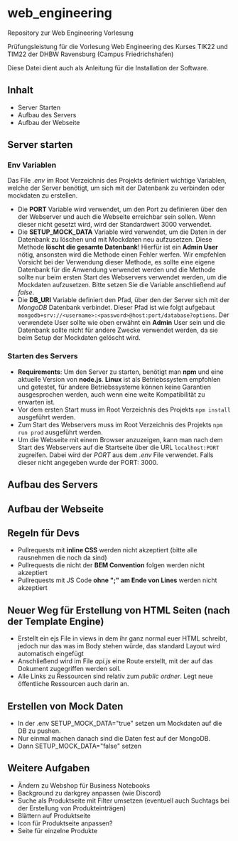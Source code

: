 # web_engineering
Repository zur Web Engineering Vorlesung

Prüfungsleistung für die Vorlesung Web Engineering des Kurses TIK22 und TIM22
der DHBW Ravensburg (Campus Friedrichshafen)

Diese Datei dient auch als Anleitung für die Installation der Software.

## Inhalt
* Server Starten
* Aufbau des Servers
* Aufbau der Webseite

## Server starten

### Env Variablen
Das File *.env* im Root Verzeichnis des Projekts definiert wichtige Variablen,
welche der Server benötigt, um sich mit der Datenbank zu verbinden oder mockdaten zu erstellen.

* Die **PORT** Variable wird verwendet, um den Port zu definieren über den der Webserver
und auch die Webseite erreichbar sein sollen. Wenn dieser nicht gesetzt wird,
wird der Standardwert 3000 verwendet.
* Die **SETUP_MOCK_DATA** Variable wird verwendet, um die Daten in der Datenbank zu löschen
und mit Mockdaten neu aufzusetzen. Diese Methode **löscht die gesamte Datenbank**!
Hierfür ist ein **Admin User** nötig, ansonsten wird die Methode einen Fehler werfen.
Wir empfehlen Vorsicht bei der Verwendung dieser Methode, es sollte eine eigene Datenbank
für die Anwendung verwendet werden und die Methode sollte nur beim ersten Start des
Webservers verwendet werden, um die Mockdaten aufzusetzen. Bitte setzen Sie die Variable
anschließend auf *false*.
* Die **DB_URI** Variable definiert den Pfad, über den der Server sich mit der *MongoDB*
Datenbank verbindet. Dieser Pfad ist wie folgt aufgebaut 
```mongodb+srv://<username>:<password>@host:port/database?options```.
Der verwendete User sollte wie oben erwähnt ein **Admin** User sein und die Datenbank sollte
nicht für andere Zwecke verwendet werden, da sie beim Setup der Mockdaten gelöscht wird.

### Starten des Servers
* **Requirements**: Um den Server zu starten, benötigt man **npm** und eine aktuelle Version von **node.js**.
**Linux** ist als Betriebssystem empfohlen und getestet, für andere Betriebssysteme können
keine Garantien ausgesprochen werden, auch wenn eine weite Kompatibilität zu erwarten ist.
* Vor dem ersten Start muss im Root Verzeichnis des Projekts `npm install` ausgeführt werden.
* Zum Start des Webservers muss im Root Verzeichnis des Projekts `npm run prod` ausgeführt werden.
* Um die Webseite mit einem Browser anzuzeigen, kann man nach dem Start des Webservers auf die Startseite über
die URL `localhost:PORT` zugreifen. Dabei wird der *PORT* aus dem *.env* File verwendet. Falls dieser
nicht angegeben wurde der PORT: 3000.

## Aufbau des Servers

## Aufbau der Webseite

## Regeln für Devs
* Pullrequests mit **inline CSS** werden nicht akzeptiert (bitte alle rausnehmen die noch da sind)
* Pullrequests die nicht der **BEM Convention** folgen werden nicht akzeptiert
* Pullrequests mit JS Code **ohne ";" am Ende von Lines** werden nicht akzeptiert

## Neuer Weg für Erstellung von HTML Seiten (nach der Template Engine)
* Erstellt ein ejs File in views in dem ihr ganz normal euer HTML schreibt, jedoch nur das was im Body stehen würde, das standard Layout wird automatisch eingefügt
* Anschließend wird im File *api.js* eine Route erstellt, mit der auf das Dokument zugegriffen werden soll. 
* Alle Links zu Ressourcen sind relativ zum *public ordner*. Legt neue öffentliche Ressourcen auch darin an.

## Erstellen von Mock Daten
* In der .env SETUP_MOCK_DATA="true" setzen um Mockdaten auf die DB zu pushen.
* Nur einmal machen danach sind die Daten fest auf der MongoDB.
* Dann SETUP_MOCK_DATA="false" setzen

## Weitere Aufgaben
* Ändern zu Webshop für Business Notebooks
* Background zu darkgrey anpassen (wie Discord)
* Suche als Produktseite mit Filter umsetzen (eventuell auch Suchtags bei der Erstellung von Produkteinträgen)
* Blättern auf Produktseite
* Icon für Produktseite anpassen?
* Seite für einzelne Produkte